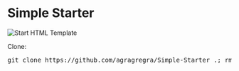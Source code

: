 <h1>Simple Starter</h1>
<p><img src="https://raw.githubusercontent.com/agragregra/oh5/master/app/images/src/preview.jpg" alt="Start HTML Template"></p>
<p>Clone:</p>
<pre>git clone https://github.com/agragregra/Simple-Starter .; rm -rf trunk .gitignore readme.md .git</pre>